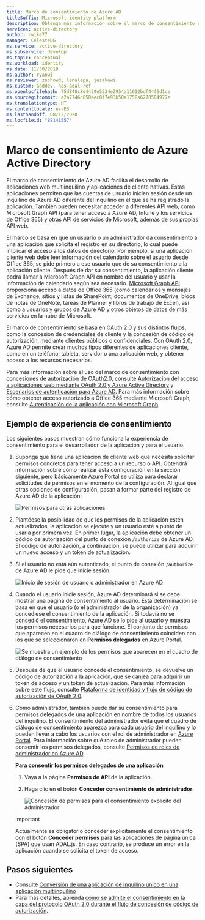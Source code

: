```yaml
---
title: Marco de consentimiento de Azure AD
titleSuffix: Microsoft identity platform
description: Obtenga más información sobre el marco de consentimiento de Azure AD y cómo facilita el desarrollo de aplicaciones web multiinquilino y aplicaciones de cliente nativas.
services: active-directory
author: rwike77
manager: CelesteDG
ms.service: active-directory
ms.subservice: develop
ms.topic: conceptual
ms.workload: identity
ms.date: 11/30/2018
ms.author: ryanwi
ms.reviewer: zachowd, lenalepa, jesakowi
ms.custom: aaddev, has-adal-ref
ms.openlocfilehash: 75d848c8d4459e5534e2954a11612bdf44f6d1ce
ms.sourcegitcommit: a2a7746c858eec0f7e93b50a1758a6278504977e
ms.translationtype: HT
ms.contentlocale: es-ES
ms.lasthandoff: 08/12/2020
ms.locfileid: "88141557"
---
```

# <a name="azure-active-directory-consent-framework"></a>Marco de consentimiento de Azure Active Directory

El marco de consentimiento de Azure AD facilita el desarrollo de aplicaciones web multiinquilino y aplicaciones de cliente nativas. Estas aplicaciones permiten que las cuentas de usuario inicien sesión desde un inquilino de Azure AD diferente del inquilino en el que se ha registrado la aplicación. También pueden necesitar acceder a diferentes API web, como Microsoft Graph API (para tener acceso a Azure AD, Intune y los servicios de Office 365) y otras API de servicios de Microsoft, además de sus propias API web.

El marco se basa en que un usuario o un administrador da consentimiento a una aplicación que solicita el registro en su directorio, lo cual puede implicar el acceso a los datos de directorio. Por ejemplo, si una aplicación cliente web debe leer información del calendario sobre el usuario desde Office 365, se pide primero a ese usuario que de su consentimiento a la aplicación cliente. Después de dar su consentimiento, la aplicación cliente podrá llamar a Microsoft Graph API en nombre del usuario y usar la información de calendario según sea necesario. [Microsoft Graph API](https://developer.microsoft.com/graph) proporciona acceso a datos de Office 365 (como calendarios y mensajes de Exchange, sitios y listas de SharePoint, documentos de OneDrive, blocs de notas de OneNote, tareas de Planner y libros de trabajo de Excel), así como a usuarios y grupos de Azure AD y otros objetos de datos de más servicios en la nube de Microsoft.

El marco de consentimiento se basa en OAuth 2.0 y sus distintos flujos, como la concesión de credenciales de cliente y la concesión de código de autorización, mediante clientes públicos o confidenciales. Con OAuth 2.0, Azure AD permite crear muchos tipos diferentes de aplicaciones cliente, como en un teléfono, tableta, servidor o una aplicación web, y obtener acceso a los recursos necesarios.

Para más información sobre el uso del marco de consentimiento con concesiones de autorización de OAuth2.0, consulte [Autorización del acceso a aplicaciones web mediante OAuth 2.0 y Azure Active Directory](v2-oauth2-auth-code-flow.md) y [Escenarios de autenticación para Azure AD](./authentication-vs-authorization.md). Para más información sobre cómo obtener acceso autorizado a Office 365 mediante Microsoft Graph, consulte [Autenticación de la aplicación con Microsoft Graph](/graph/).

## <a name="consent-experience---an-example"></a>Ejemplo de experiencia de consentimiento

Los siguientes pasos muestran cómo funciona la experiencia de consentimiento para el desarrollador de la aplicación y para el usuario.

1. Suponga que tiene una aplicación de cliente web que necesita solicitar permisos concretos para tener acceso a un recurso o API. Obtendrá información sobre cómo realizar esta configuración en la sección siguiente, pero básicamente Azure Portal se utiliza para declarar solicitudes de permisos en el momento de la configuración. Al igual que otras opciones de configuración, pasan a formar parte del registro de Azure AD de la aplicación:

    ![Permisos para otras aplicaciones](./media/consent-framework/permissions.png)

1. Plantéese la posibilidad de que los permisos de la aplicación estén actualizados, la aplicación se ejecute y un usuario esté a punto de usarla por primera vez. En primer lugar, la aplicación debe obtener un código de autorización del punto de conexión `/authorize` de Azure AD. El código de autorización, a continuación, se puede utilizar para adquirir un nuevo acceso y un token de actualización.

1. Si el usuario no está aún autenticado, el punto de conexión `/authorize` de Azure AD le pide que inicie sesión.

    ![Inicio de sesión de usuario o administrador en Azure AD](./media/consent-framework/usersignin.png)

1. Cuando el usuario inicie sesión, Azure AD determinará si se debe mostrar una página de consentimiento al usuario. Esta determinación se basa en que el usuario (o el administrador de la organización) ya concediese el consentimiento de la aplicación. Si todavía no se concedió el consentimiento, Azure AD se lo pide al usuario y muestra los permisos necesarios para que funcione. El conjunto de permisos que aparecen en el cuadro de diálogo de consentimiento coinciden con los que se seleccionaron en **Permisos delegados** en Azure Portal.

    ![Se muestra un ejemplo de los permisos que aparecen en el cuadro de diálogo de consentimiento](./media/consent-framework/consent.png)

1. Después de que el usuario concede el consentimiento, se devuelve un código de autorización a la aplicación, que se canjea para adquirir un token de acceso y un token de actualización. Para más información sobre este flujo, consulte [Plataforma de identidad y flujo de código de autorización de OAuth 2.0](v2-oauth2-auth-code-flow.md).

1. Como administrador, también puede dar su consentimiento para permisos delegados de una aplicación en nombre de todos los usuarios del inquilino. El consentimiento del administrador evita que el cuadro de diálogo de consentimiento aparezca para cada usuario del inquilino y lo pueden llevar a cabo los usuarios con el rol de administrador en [Azure Portal](https://portal.azure.com). Para información sobre qué roles de administrador pueden consentir los permisos delegados, consulte [Permisos de roles de administrador en Azure AD](../users-groups-roles/directory-assign-admin-roles.md).

    **Para consentir los permisos delegados de una aplicación**

   1. Vaya a la página **Permisos de API** de la aplicación.
   1. Haga clic en el botón **Conceder consentimiento de administrador**.

      ![Concesión de permisos para el consentimiento explícito del administrador](./media/consent-framework/grant-consent.png)

   > [!IMPORTANT]
   > Actualmente es obligatorio conceder explícitamente el consentimiento con el botón **Conceder permisos** para las aplicaciones de página única (SPA) que usan ADAL.js. En caso contrario, se produce un error en la aplicación cuando se solicita el token de acceso.

## <a name="next-steps"></a>Pasos siguientes

* Consulte [Conversión de una aplicación de inquilino único en una aplicación multiinquilino](howto-convert-app-to-be-multi-tenant.md)
* Para más detalles, aprenda [cómo se admite el consentimiento en la capa del protocolo OAuth 2.0 durante el flujo de concesión de código de autorización](../azuread-dev/v1-protocols-oauth-code.md#request-an-authorization-code).